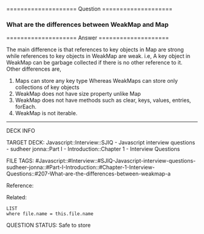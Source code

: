==================== Question ====================  

### What are the differences between WeakMap and Map  

==================== Answer ====================  

The main difference is that references to key objects in Map are strong while
references to key objects in WeakMap are weak. i.e, A key object in WeakMap can
be garbage collected if there is no other reference to it.  
Other differences are,

1. Maps can store any key type Whereas WeakMaps can store only collections of
   key objects
2. WeakMap does not have size property unlike Map
3. WeakMap does not have methods such as clear, keys, values, entries, forEach.
4. WeakMap is not iterable.

---

DECK INFO

TARGET DECK: Javascript::Interview::SJIQ - Javascript interview questions -
sudheer jonna::Part I - Introduction::Chapter 1 - Interview Questions

FILE TAGS:
#Javascript::#Interview::#SJIQ-Javascript-interview-questions-sudheer-jonna::#Part-I-Introduction::#Chapter-1-Interview-Questions::#207-What-are-the-differences-between-weakmap-a

Reference:

Related:

```dataview
LIST
where file.name = this.file.name
```

QUESTION STATUS: Safe to store
